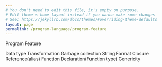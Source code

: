 ```yaml
---
# You don't need to edit this file, it's empty on purpose.
# Edit theme's home layout instead if you wanna make some changes
# See: https://jekyllrb.com/docs/themes/#overriding-theme-defaults
layout: page
permalink: /program-language/program-feature
---
```


Program Feature

Data type Transformation
Garbage collection
String Format
Closure
Reference(alias)
Function Declaration(Function type)
Genericity
